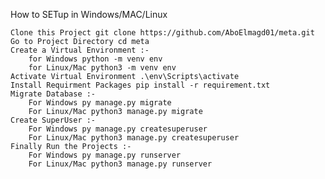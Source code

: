 How to SETup in Windows/MAC/Linux

    Clone this Project git clone https://github.com/AboElmagd01/meta.git
    Go to Project Directory cd meta
    Create a Virtual Environment :-
        for Windows python -m venv env
        for Linux/Mac python3 -m venv env
    Activate Virtual Environment .\env\Scripts\activate
    Install Requirment Packages pip install -r requirement.txt
    Migrate Database :-
        For Windows py manage.py migrate
        For Linux/Mac python3 manage.py migrate
    Create SuperUser :-
        For Windows py manage.py createsuperuser
        For Linux/Mac python3 manage.py createsuperuser
    Finally Run the Projects :-
        For Windows py manage.py runserver
        For Linux/Mac python3 manage.py runserver
